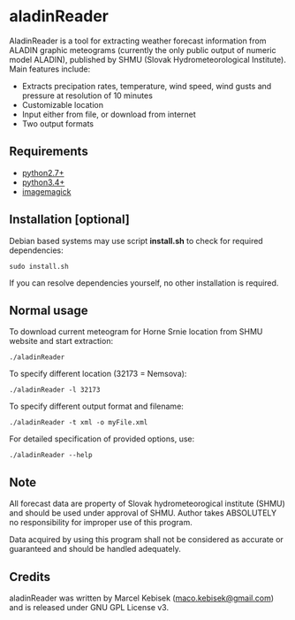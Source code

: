 # aladinReader

AladinReader is a tool for extracting weather forecast information
from ALADIN graphic meteograms (currently the only public output of
numeric model ALADIN), published by SHMU (Slovak Hydrometeorological Institute).
Main features include:
* Extracts precipation rates, temperature, wind speed, wind gusts
and pressure at resolution of 10 minutes
* Customizable location
* Input either from file, or download from internet
* Two output formats

## Requirements
* [python2.7+](https://www.python.org/download/releases/2.7/)
* [python3.4+](https://www.python.org/download/releases/3.4.0/)
* [imagemagick](http://www.imagemagick.org/script/index.php)

## Installation [optional]
Debian based systems may use script **install.sh** to check for required dependencies:
```
sudo install.sh
```

If you can resolve dependencies yourself, no other installation is required.

## Normal usage
To download current meteogram for Horne Srnie location from SHMU website and
start extraction:
```
./aladinReader
```

To specify different location (32173 = Nemsova):
```
./aladinReader -l 32173
```

To specify different output format and filename:
```
./aladinReader -t xml -o myFile.xml
```

For detailed specification of provided options, use:
```
./aladinReader --help
```

## Note
All forecast data are property of Slovak hydrometeorogical institute (SHMU)
and should be used under approval of SHMU. Author takes ABSOLUTELY no
responsibility for improper use of this program.

Data acquired by using this program shall not be considered as accurate or guaranteed and should be handled adequately.

## Credits
aladinReader was written by Marcel Kebisek (maco.kebisek@gmail.com) and is released under GNU GPL License v3.
